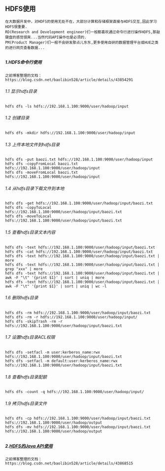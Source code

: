 
## HDFS使用
    在大数据开发中，对HDFS的使用无处不在，大部分计算和存储框架直接与HDFS交互,因此学习HDFS很重要.
    RD(Research and Development engineer)们一般都喜欢通过命令行进行操作HDFS,那敲键盘的感觉很爽...当然代码API操作也是必须的.
    PM(Product Manager)们一般不会研发那点儿东东,更多使用自研的数据管理平台或HUE之类的进行网页查看数据...
##
##### 1.HDFS命令行使用
    之前博客整理的文档：https://blog.csdn.net/baolibin528/article/details/43854291  
    
###### 1.1 显示hdfs目录
    hdfs dfs -ls hdfs://192.168.1.100:9000/user/hadoop/input

###### 1.2 创建目录
    hdfs dfs -mkdir hdfs://192.168.1.100:9000/user/hadoop/input

###### 1.3 上传本地文件到hdfs目录
    hdfs dfs -put baozi.txt hdfs://192.168.1.100:9000/user/hadoop/input
    hdfs dfs -copyFromLocal baozi.txt hdfs://192.168.1.100:9000/user/hadoop/input
    hdfs dfs -moveFromLocal baozi.txt hdfs://192.168.1.100:9000/user/hadoop/input

###### 1.4 从hdfs目录下载文件到本地
    hdfs dfs -get hdfs://192.168.1.100:9000/user/hadoop/input/baozi.txt
    hdfs dfs -copyToLocal hdfs://192.168.1.100:9000/user/hadoop/input/baozi.txt
    hdfs dfs -moveToLocal hdfs://192.168.1.100:9000/user/hadoop/input/baozi.txt

###### 1.5 查看hdfs目录文本内容
    hdfs dfs -text hdfs://192.168.1.100:9000/user/hadoop/input/baozi.txt
    hdfs dfs -cat hdfs://192.168.1.100:9000/user/hadoop/input/baozi.txt
    hdfs dfs -text hdfs://192.168.1.100:9000/user/hadoop/input/baozi.txt | more
    hdfs dfs -text hdfs://192.168.1.100:9000/user/hadoop/input/baozi.txt | grep "xxx" | more
    hdfs dfs -text hdfs://192.168.1.100:9000/user/hadoop/input/baozi.txt | awk -F "\t" '{print $1}' | sort | uniq | more
    hdfs dfs -text hdfs://192.168.1.100:9000/user/hadoop/input/baozi.txt | awk -F "\t" '{print $1}' | sort | uniq | wc -l

###### 1.6 删除hdfs目录
    hdfs dfs -rm hdfs://192.168.1.100:9000/user/hadoop/input/baozi.txt
    hdfs dfs -rm -r hdfs://192.168.1.100:9000/user/hadoop/input/
    hdfs dfs -skipTrash -rm -r hdfs://192.168.1.100:9000/user/hadoop/input/baozi.txt

###### 1.7 设置hdfs目录ACL权限
    hdfs dfs -setfacl -m user:kerberos_name:rwx hdfs://192.168.1.100:9000/user/hadoop/input/baozi.txt
    hdfs dfs -setfacl -m default:user:kerberos_name:rwx hdfs://192.168.1.100:9000/user/hadoop/input/baozi.txt

###### 1.8 查看hdfs目录配额
    hdfs dfs -count -q hdfs://192.168.1.100:9000/user/hadoop/input/

###### 1.9 拷贝hdfs目录文件
    hdfs dfs -cp hdfs://192.168.1.100:9000/user/hadoop/input/baozi.txt hdfs://192.168.1.100:9000/user/hadoop/output
    hdfs dfs -mv hdfs://192.168.1.100:9000/user/hadoop/input/baozi.txt hdfs://192.168.1.100:9000/user/hadoop/output


##
##### 2.[HDFS的Java API使用](HdfsUtils.java)
    之前博客整理的文档：https://blog.csdn.net/baolibin528/article/details/43868515
